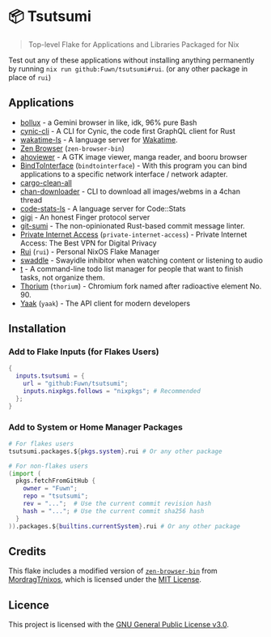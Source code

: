 # 📦 Tsutsumi

> Top-level Flake for Applications and Libraries Packaged for Nix

Test out any of these applications without installing anything permanently by
running `nix run github:Fuwn/tsutsumi#rui`. (or any other package in place of
`rui`)

## Applications

- [bollux](https://tildegit.org/acdw/bollux) - a Gemini browser in like, idk,
  96% pure Bash
- [cynic-cli](https://github.com/obmarg/cynic/tree/main/cynic-cli) - A CLI for
  Cynic, the code first GraphQL client for Rust
- [wakatime-ls](https://github.com/wakatime/zed-wakatime/tree/master/wakatime-ls)
  \- A language server for [Wakatime](https://wakatime.com/).
- [Zen Browser](https://zen-browser.app/) (`zen-browser-bin`)
- [ahoviewer](https://github.com/ahodesuka/ahoviewer) - A GTK image viewer,
  manga reader, and booru browser
- [BindToInterface](https://github.com/JsBergbau/BindToInterface)
  (`bindtointerface`) - With this program you can bind applications to a
  specific network interface / network adapter.
- [cargo-clean-all](https://github.com/dnlmlr/cargo-clean-all)
- [chan-downloader](https://github.com/nixports/chan-downloader) - CLI to
  download all images/webms in a 4chan thread
- [code-stats-ls](https://github.com/maxdeviant/code-stats-ls) - A language
  server for Code::Stats
- [gigi](https://github.com/Fuwn/gigi/) - An honest Finger protocol server
- [git-sumi](https://github.com/welpo/git-sumi) - The non-opinionated Rust-based
  commit message linter.
- [Private Internet Access](https://www.privateinternetaccess.com/)
  (`private-internet-access`) - Private Internet Access: The Best VPN for
  Digital Privacy
- [Rui](https://github.com/Fuwn/rui/) (`rui`) - Personal NixOS Flake Manager
- [swaddle](https://github.com/ATTron/swaddle) - Swayidle inhibitor when
  watching content or listening to audio
- [t](https://github.com/nixports/t) - A command-line todo list manager for
  people that want to finish tasks, not organize them.
- [Thorium](https://thorium.rocks/) (`thorium`) - Chromium fork named after
  radioactive element No. 90.
- [Yaak](https://yaak.app/) (`yaak`) - The API client for modern developers

## Installation

### Add to Flake Inputs (for Flakes Users)

```nix
{
  inputs.tsutsumi = {
    url = "github:Fuwn/tsutsumi";
    inputs.nixpkgs.follows = "nixpkgs"; # Recommended
  };
}
```

### Add to System or Home Manager Packages

```nix
# For flakes users
tsutsumi.packages.${pkgs.system}.rui # Or any other package

# For non-flakes users
(import (
  pkgs.fetchFromGitHub {
    owner = "Fuwn";
    repo = "tsutsumi";
    rev = "...";  # Use the current commit revision hash
    hash = "..."; # Use the current commit sha256 hash
  }
)).packages.${builtins.currentSystem}.rui # Or any other package
```

## Credits

This flake includes a modified version of
[`zen-browser-bin`](https://github.com/MordragT/nixos/blob/master/pkgs/by-name/zen-browser-bin/default.nix)
from [MordragT/nixos](https://github.com/MordragT/nixos), which is licensed
under the [MIT License](https://github.com/MordragT/nixos/blob/master/license).

## Licence

This project is licensed with the [GNU General Public License v3.0](./LICENSE.txt).
